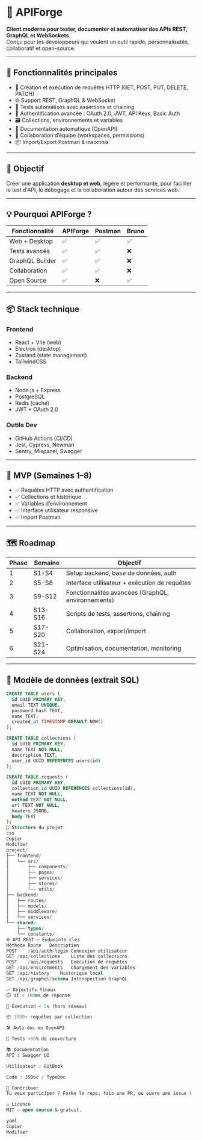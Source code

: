 # 🧪 APIForge

**Client moderne pour tester, documenter et automatiser des APIs REST, GraphQL et WebSockets**.  
Conçu pour les développeurs qui veulent un outil rapide, personnalisable, collaboratif et open-source.

---

## 🚀 Fonctionnalités principales

- 🔧 Création et exécution de requêtes HTTP (GET, POST, PUT, DELETE, PATCH)
- 🌐 Support REST, GraphQL & WebSocket
- 🧪 Tests automatisés avec assertions et chaining
- 🔐 Authentification avancée : OAuth 2.0, JWT, API Keys, Basic Auth
- 🗃️ Collections, environnements et variables
- 📜 Documentation automatique (OpenAPI)
- 👥 Collaboration d’équipe (workspaces, permissions)
- 📦 Import/Export Postman & Insomnia

---

## 🎯 Objectif

Créer une application **desktop et web**, légère et performante, pour faciliter le test d'API, le débogage et la collaboration autour des services web.

---

## 💡 Pourquoi APIForge ?

| Fonctionnalité | APIForge | Postman | Bruno |
|----------------|----------|---------|-------|
| Web + Desktop  | ✅       | ✅      | ✅    |
| Tests avancés  | ✅       | ✅      | ❌    |
| GraphQL Builder| ✅       | ✅      | ❌    |
| Collaboration  | ✅       | ✅      | ❌    |
| Open Source    | ✅       | ❌      | ✅    |

---

## 📦 Stack technique

### Frontend
- React + Vite (web)
- Electron (desktop)
- Zustand (state management)
- TailwindCSS

### Backend
- Node.js + Express
- PostgreSQL
- Redis (cache)
- JWT + OAuth 2.0

### Outils Dev
- GitHub Actions (CI/CD)
- Jest, Cypress, Newman
- Sentry, Mixpanel, Swagger

---

## 📌 MVP (Semaines 1–8)

- ✅ Requêtes HTTP avec authentification
- ✅ Collections et historique
- ✅ Variables d’environnement
- ✅ Interface utilisateur responsive
- ✅ Import Postman

---

## 🗺️ Roadmap

| Phase | Semaine | Objectif |
|-------|---------|----------|
| 1 | S1-S4 | Setup backend, base de données, auth |
| 2 | S5-S8 | Interface utilisateur + exécution de requêtes |
| 3 | S9-S12 | Fonctionnalités avancées (GraphQL, environnements) |
| 4 | S13-S16 | Scripts de tests, assertions, chaining |
| 5 | S17-S20 | Collaboration, export/import |
| 6 | S21-S24 | Optimisation, documentation, monitoring |

---

## 🧮 Modèle de données (extrait SQL)

```sql
CREATE TABLE users (
  id UUID PRIMARY KEY,
  email TEXT UNIQUE,
  password_hash TEXT,
  name TEXT,
  created_at TIMESTAMP DEFAULT NOW()
);

CREATE TABLE collections (
  id UUID PRIMARY KEY,
  name TEXT NOT NULL,
  description TEXT,
  user_id UUID REFERENCES users(id)
);

CREATE TABLE requests (
  id UUID PRIMARY KEY,
  collection_id UUID REFERENCES collections(id),
  name TEXT NOT NULL,
  method TEXT NOT NULL,
  url TEXT NOT NULL,
  headers JSONB,
  body TEXT
);
📂 Structure du projet
css
Copier
Modifier
project/
├── frontend/
│   └── src/
│       ├── components/
│       ├── pages/
│       ├── services/
│       ├── stores/
│       └── utils/
├── backend/
│   ├── routes/
│   ├── models/
│   ├── middleware/
│   └── services/
└── shared/
    ├── types/
    └── constants/
🌐 API REST – Endpoints clés
Méthode	Route	Description
POST	/api/auth/login	Connexion utilisateur
GET	/api/collections	Liste des collections
POST	/api/requests	Exécution de requêtes
GET	/api/environments	Chargement des variables
GET	/api/history	Historique local
GET	/api/graphql/schema	Introspection GraphQL

✅ Objectifs finaux
⏱️ UI < 100ms de réponse

🔄 Execution < 5s (hors réseau)

📦 1000+ requêtes par collection

🛠️ Auto-doc en OpenAPI

🧪 Tests >90% de couverture

📚 Documentation
API : Swagger UI

Utilisateur : GitBook

Code : JSDoc / TypeDoc

🤝 Contribuer
Tu veux participer ? Forke le repo, fais une PR, ou ouvre une issue !

⚖️ Licence
MIT — open source & gratuit.

yaml
Copier
Modifier
